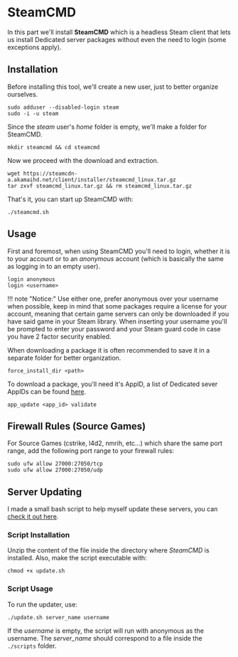 # SteamCMD

In this part we'll install **SteamCMD** which is a headless Steam client that lets us install Dedicated server packages without even the need to login (some exceptions apply).

## Installation

Before installing this tool, we'll create a new user, just to better organize ourselves.

    sudo adduser --disabled-login steam
    sudo -i -u steam

Since the *steam* user's *home* folder is empty, we'll make a folder for SteamCMD.

    mkdir steamcmd && cd steamcmd

Now we proceed with the download and extraction.

    wget https://steamcdn-a.akamaihd.net/client/installer/steamcmd_linux.tar.gz
    tar zxvf steamcmd_linux.tar.gz && rm steamcmd_linux.tar.gz

That's it, you can start up SteamCMD with:

    ./steamcmd.sh

## Usage

First and foremost, when using SteamCMD you'll need to login, whether it is to your account or to an *anonymous* account (which is basically the same as logging in to an empty user).

    login anonymous
    login <username>

!!! note "Notice:"
    Use either one, prefer anonymous over your username when possible, keep in mind that some packages require a license for your account, meaning that certain game servers can only be downloaded if you have said game in your Steam library. When inserting your username you'll be prompted to enter your password and your Steam guard code in case you have 2 factor security enabled.

When downloading a package it is often recommended to save it in a separate folder for better organization.

    force_install_dir <path>

To download a package, you'll need it's AppID, a list of Dedicated sever AppIDs can be found [here](https://developer.valvesoftware.com/wiki/Dedicated_Servers_List).

    app_update <app_id> validate

## Firewall Rules (Source Games)

For Source Games (cstrike, l4d2, nmrih, etc...) which share the same port range, add the following port range to your firewall rules:

    sudo ufw allow 27000:27050/tcp
    sudo ufw allow 27000:27050/udp

## Server Updating

I made a small bash script to help myself update these servers, you can [check it out here](https://github.com/moonstar-x/server-configs/releases/).

### Script Installation

Unzip the content of the file inside the directory where *SteamCMD* is installed. Also, make the script executable with:

    chmod +x update.sh

### Script Usage

To run the updater, use:

    ./update.sh server_name username

If the *username* is empty, the script will run with anonymous as the username. The *server_name* should correspond to a file inside the `./scripts` folder.